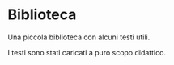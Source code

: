 # Biblioteca

Una piccola biblioteca con alcuni testi utili.

I testi sono stati caricati a puro scopo didattico.
